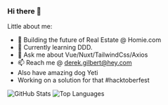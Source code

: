 ### Hi there 👋

Little about me: 

- 🏡 Building the future of Real Estate @ Homie.com
- 🌱 Currently learning DDD.
- 💬 Ask me about Vue/Nuxt/TailwindCss/Axios
- 📫 Reach me @ derek.gilbert@hey.com
- Also have amazing dog Yeti
- Working on a solution for that #hacktoberfest

![GitHub Stats](https://github-readme-stats.vercel.app/api?username=derekalangilbert&show_icons=true&&line_height=40)
![Top Languages](https://github-readme-stats.vercel.app/api/top-langs/?username=derekalangilbert&show_icons=true)
